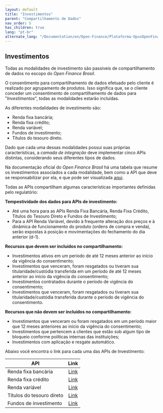 ```yaml
---
layout: default
title: "Investimentos"
parent: "Compartilhamento de Dados"
nav_order: 5
has_children: true
lang: "pt-br"
alternate_lang: "/Documentation/en/Open-Finance/Plataforma-OpusOpenFinance/Integração/OOF-Investimento/"
---
```


## Investimentos

Todas as modalidades de investimento são passíveis de compartilhamento de dados no escopo do *Open Finance Brasil*.

O consentimento para compartilhamento de dados efetuado pelo cliente é realizado por agrupamento de produtos. Isso significa que, se o cliente conceder um consentimento de compartilhamento de dados para "*Investimentos*", todas as modalidades estarão incluídas.

As diferentes modalidades de investimento são:

- Renda fixa bancária;
- Renda fixa crédito;
- Renda variável;
- Fundos de investimento;
- Títulos do tesouro direto.

Dado que cada uma dessas modalidades possui suas próprias características, a *camada de integração* deve implementar cinco APIs distintas, considerando seus diferentes tipos de dados.

Na documentação oficial do *Open Finance Brasil* há uma tabela que resume os investimentos associados a cada modalidade, bem como a API que deve se responsabilizar por ela, e que pode ser visualizada [aqui][Tabela-Investimento-OFB].

Todas as APIs compartilham algumas características importantes definidas pelo regulatório:

**Tempestividade dos dados para APIs de investimento:**

- Até uma hora para as APIs Renda Fixa Bancária, Renda Fixa Crédito, Títulos do Tesouro Direto e Fundos de Investimento;
- Para a API Renda Variável, devido à frequente alteração dos preços e à dinâmica de funcionamento do produto (ordens de compra e venda), serão expostas à posição e movimentações do fechamento do dia anterior (d-1).

**Recursos que devem ser incluídos no compartilhamento:**

- Investimentos ativos em um período de até 12 meses anterior ao início da vigência do consentimento;
- Investimentos que venceram, foram resgatados ou tiveram sua titularidade/custódia transferida em um período de até 12 meses anterior ao início da vigência do consentimento;
- Investimentos contratados durante o período de vigência do consentimento;
- Investimentos que venceram, foram resgatados ou tiveram sua titularidade/custódia transferida durante o período de vigência do consentimento.

**Recursos que não devem ser incluídos no compartilhamento:**

- Investimentos que venceram ou foram resgatados em um período maior que 12 meses anteriores ao início da vigência do consentimento;
- Investimentos que pertencem a clientes que estão sob algum tipo de bloqueio conforme políticas internas das instituições;
- Investimentos com aplicação e resgate automático.

Abaixo você encontra o link para cada uma das APIs de Investimento:

|API                        |Link                     |
|---------------------------|:-----------------------:|
|Renda fixa bancária        |[Link](./dados-investimentos/dados-renda-fixa-bancaria.html)|
|Renda fixa crédito         |[Link](./dados-investimentos/dados-renda-fixa-credito.html) |
|Renda variável             |[Link](./dados-investimentos/dados-renda-variavel.html)     |
|Títulos do tesouro direto  |[Link](./dados-investimentos/dados-tesouro.html)            |
|Fundos de investimento     |[Link](./dados-investimentos/dados-fundos.html)             |

[Tabela-Investimento-OFB]: https://openfinancebrasil.atlassian.net/wiki/spaces/OF/pages/102957060/Orienta+es+-+DC+Investimentos
